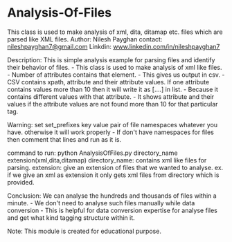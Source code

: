 # Analysis-Of-Files
This class is used to make analysis of xml, dita, ditamap etc. files which are parsed like XML files.
Author: Nilesh Payghan
contact: nileshpayghan7@gmail.com
Linkdin: www.linkedin.com/in/nileshpayghan7


Description: This is simple analysis example for parsing files and identify their behavior of files.
            - This class is used to make analysis of xml like files.
            - Number of attributes contains that element.
            - This gives us output in csv.
            - CSV contains xpath, attribute and their attribute values. If one attribute contains values more than 10 then it will write it as [....] in list.
            - Because it contains different values with that attribute.
            - It shows attribute and their values if the attribute values are not found more than 10 for that particular tag.
            
Warning: set set_prefixes key value pair of file namespaces whatever you have.
         otherwise it will work properly
        - If don't have namespaces for files then comment that lines and run as it is.
   
        
command to run: python AnalysisOfFiles.py directory_name extension(xml,dita,ditamap)
    directory_name: contains xml like files for parsing.
    extension: give an extension of files that we wanted to analyse.
                ex. if we give an xml as extension it only gets xml files from directory which is provided.
    
                
Conclusion: We can analyse the hundreds and thousands of files within a minute.
            - We don't need to analyse such files manually while data conversion
            - This is helpful for data conversion expertise for analyse files and get what kind tagging structure within it.
 
 Note: This module is created for educational purpose.
